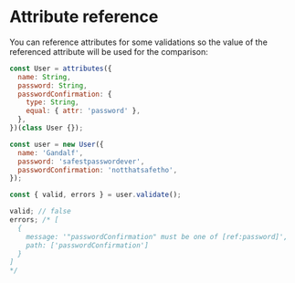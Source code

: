 # Attribute reference

You can reference attributes for some validations so the value of the referenced attribute will be used for the comparison:

```javascript
const User = attributes({
  name: String,
  password: String,
  passwordConfirmation: {
    type: String,
    equal: { attr: 'password' },
  },
})(class User {});

const user = new User({
  name: 'Gandalf',
  password: 'safestpasswordever',
  passwordConfirmation: 'notthatsafetho',
});

const { valid, errors } = user.validate();

valid; // false
errors; /* [
  {
    message: '"passwordConfirmation" must be one of [ref:password]',
    path: ['passwordConfirmation']
  }
]
*/
```


